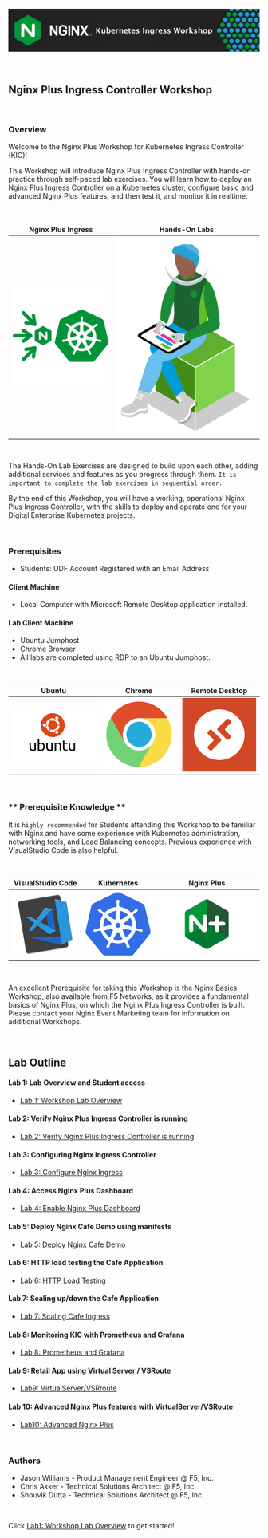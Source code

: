 ![Nginx KIC](media/kicworkshop-banner.png)

<br/>


## Nginx Plus Ingress Controller Workshop

<br/>

### Overview

Welcome to the Nginx Plus Workshop for Kubernetes Ingress Controller (KIC)!
</br>

This Workshop will introduce Nginx Plus Ingress Controller with hands-on
practice through self-paced lab exercises.  You will learn how to deploy an Nginx Plus Ingress Controller on a Kubernetes cluster, configure basic and advanced Nginx Plus features; and then test it, and monitor it in realtime. 

<br/>

Nginx Plus Ingress  |  Hands-On Labs
:-------------------------:|:-------------------------:
![](media/nginx-ingress-icon.png)  |  ![](media/developer-seated.svg)

<br/>

The Hands-On Lab Exercises are designed to build upon each other, adding
additional services and features as you progress through them.  `It is important to complete the lab exercises in sequential order.`

By the end of this Workshop, you will have a working, operational Nginx Plus
Ingress Controller, with the skills to deploy and operate one for your
Digital Enterprise Kubernetes projects.

<br/>

### Prerequisites

- Students:  UDF Account Registered with an Email Address

#### Client Machine

- Local Computer with Microsoft Remote Desktop application installed.

#### Lab Client Machine
- Ubuntu Jumphost
- Chrome Browser 
- All labs are completed using RDP to an Ubuntu Jumphost.

<br/>

Ubuntu | Chrome  |  Remote Desktop
:-------------------------:|:-------------------------:|:-------------------------:
![](media/ubuntu-icon.png)  |![](media/chrome-icon.png)  |![](media/rdp-icon.png)

</br>

### ** Prerequisite Knowledge **

It is `highly recommended` for Students attending this Workshop to be familiar with Nginx and have some experience with Kubernetes administration, networking tools, and Load Balancing concepts.  Previous experience with VisualStudio Code is also helpful.

</br>

VisualStudio Code  |  Kubernetes  |  Nginx Plus
:-------------------------:|:-------------------------:|:-------------------------:
![](media/vs-code-icon.png)  |  ![](media/kubernetes-icon.png)   |  ![](media/nginx-plus-icon.png)

<br/>

An excellent Prerequisite for taking this Workshop is the Nginx Basics Workshop, also available from F5 Networks, as it provides a fundamental basics of Nginx Plus, on which the Nginx Plus Ingress Controller is built.  Please contact your Nginx Event Marketing team for information on additional Workshops.

</br>

## Lab Outline

#### Lab 1: Lab Overview and Student access
- [Lab 1: Workshop Lab Overview](lab1/readme.md)

#### Lab 2: Verify Nginx Plus Ingress Controller is running
- [Lab 2: Verify Nginx Plus Ingress Controller is running](lab2/readme.md)

#### Lab 3: Configuring Nginx Ingress Controller  
- [Lab 3: Configure Nginx Ingress](lab3/readme.md)

#### Lab 4: Access Nginx Plus Dashboard
- [Lab 4: Enable Nginx Plus Dashboard](lab4/readme.md)

#### Lab 5: Deploy Nginx Cafe Demo using manifests
- [Lab 5: Deploy Nginx Cafe Demo](lab5/readme.md)

#### Lab 6: HTTP load testing the Cafe Application
- [Lab 6: HTTP Load Testing](lab6/readme.md)

#### Lab 7: Scaling up/down the Cafe Application
- [Lab 7: Scaling Cafe Ingress](lab7/readme.md)

#### Lab 8: Monitoring KIC with Prometheus and Grafana
- [Lab 8: Prometheus and Grafana](lab8/readme.md)

#### Lab 9: Retail App using Virtual Server / VSRoute
- [Lab9: VirtualServer/VSRroute](lab9/readme.md)

#### Lab 10: Advanced Nginx Plus features with VirtualServer/VSRoute
- [Lab10: Advanced Nginx Plus](lab10/readme.md)

<br/>

### Authors
- Jason Williams - Product Management Engineer @ F5, Inc.
- Chris Akker - Technical Solutions Architect @ F5, Inc.
- Shouvik Dutta - Technical Solutions Architect @ F5, Inc.

<br/>

Click [Lab1: Workshop Lab Overview](../lab1/readme.md) to get started! 
